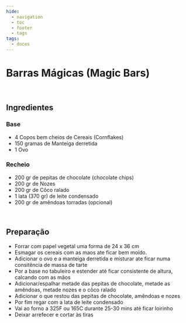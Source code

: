 ```yaml
---
hide:
  - navigation
  - toc
  - footer
  - tags
tags:
  - doces
---
```



# Barras Mágicas (Magic Bars)

<br>


## **Ingredientes**

### Base

* 4 Copos bem cheios de Cereais (Cornflakes)
* 150 gramas de Manteiga derretida
* 1 Ovo

### Recheio

* 200 gr de pepitas de chocolate (chocolate chips)
* 200 gr de Nozes
* 200 gr de Côco ralado
* 1 lata (370 gr) de leite condensado
* 200 gr de amêndoas torradas (opcional)


<br>

## **Preparação**

* Forrar com papel vegetal uma forma de 24 x 36 cm
* Esmagar os cereais com as maos ate ficar bem moído.
* Adicionar o ovo e a manteiga derretida e misturar ate ficar numa consitência de massa de tarte
* Por a base no tabuleiro e estender até ficar consistente de altura, calcando com as mãos
* Adicionar/espalhar metade das pepitas de chocolate, metade as amêndoas, metade nozes e o côco ralado
* Adicionar o que restou das pepitas de chocolate, amêndoas e nozes
* Por fim regar com a lata de leite condensado
* Vai ao forno a 325F ou 165C durante 25-30 mins até ficar loirinho
* Deixar arrefecer e cortar às tiras